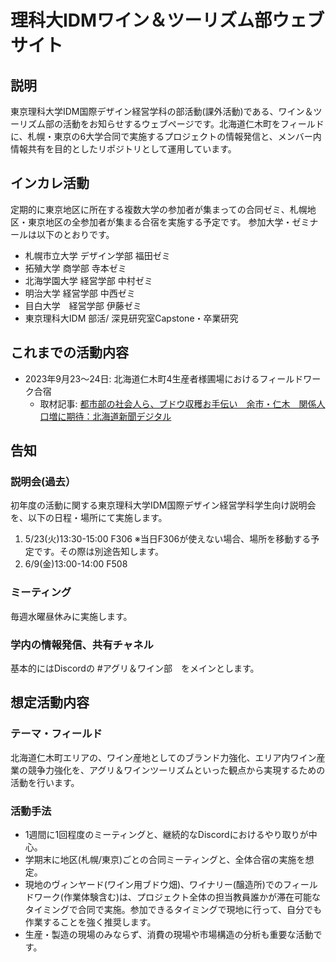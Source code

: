 # 理科大IDMワイン＆ツーリズム部ウェブサイト
## 説明
東京理科大学IDM国際デザイン経営学科の部活動(課外活動)である、ワイン＆ツーリズム部の活動をお知らせするウェブページです。北海道仁木町をフィールドに、札幌・東京の6大学合同で実施するプロジェクトの情報発信と、メンバー内情報共有を目的としたリポジトリとして運用しています。

## インカレ活動
定期的に東京地区に所在する複数大学の参加者が集まっての合同ゼミ、札幌地区・東京地区の全参加者が集まる合宿を実施する予定です。
参加大学・ゼミナールは以下のとおりです。
- 札幌市立大学 デザイン学部 福田ゼミ
- 拓殖大学 商学部 寺本ゼミ
- 北海学園大学 経営学部 中村ゼミ
- 明治大学 経営学部 中西ゼミ
- 目白大学　経営学部 伊藤ゼミ
- 東京理科大IDM 部活/ 深見研究室Capstone・卒業研究

## これまでの活動内容
- 2023年9月23〜24日: 北海道仁木町4生産者様圃場におけるフィールドワーク合宿
  - 取材記事: [都市部の社会人ら、ブドウ収穫お手伝い　余市・仁木　関係人口増に期待：北海道新聞デジタル](https://www.hokkaido-np.co.jp/article/919719/) 

## 告知
### 説明会(過去）
初年度の活動に関する東京理科大学IDM国際デザイン経営学科学生向け説明会を、以下の日程・場所にて実施します。
1. 5/23(火)13:30-15:00 F306 ※当日F306が使えない場合、場所を移動する予定です。その際は別途告知します。
2. 6/9(金)13:00-14:00 F508

### ミーティング
毎週水曜昼休みに実施します。

### 学内の情報発信、共有チャネル
基本的にはDiscordの #アグリ＆ワイン部　をメインとします。

## 想定活動内容
### テーマ・フィールド
北海道仁木町エリアの、ワイン産地としてのブランド力強化、エリア内ワイン産業の競争力強化を、アグリ＆ワインツーリズムといった観点から実現するための活動を行います。

### 活動手法
- 1週間に1回程度のミーティングと、継続的なDiscordにおけるやり取りが中心。
- 学期末に地区(札幌/東京)ごとの合同ミーティングと、全体合宿の実施を想定。
- 現地のヴィンヤード(ワイン用ブドウ畑)、ワイナリー(醸造所)でのフィールドワーク(作業体験含む)は、プロジェクト全体の担当教員誰かが滞在可能なタイミングで合同で実施。参加できるタイミングで現地に行って、自分でも作業することを強く推奨します。
- 生産・製造の現場のみならず、消費の現場や市場構造の分析も重要な活動です。

